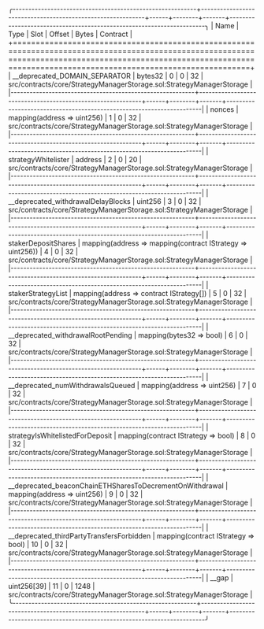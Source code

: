 
╭----------------------------------------------------------+------------------------------------------------------------+------+--------+-------+----------------------------------------------------------------------╮
| Name                                                     | Type                                                       | Slot | Offset | Bytes | Contract                                                             |
+======================================================================================================================================================================================================================+
| __deprecated_DOMAIN_SEPARATOR                            | bytes32                                                    | 0    | 0      | 32    | src/contracts/core/StrategyManagerStorage.sol:StrategyManagerStorage |
|----------------------------------------------------------+------------------------------------------------------------+------+--------+-------+----------------------------------------------------------------------|
| nonces                                                   | mapping(address => uint256)                                | 1    | 0      | 32    | src/contracts/core/StrategyManagerStorage.sol:StrategyManagerStorage |
|----------------------------------------------------------+------------------------------------------------------------+------+--------+-------+----------------------------------------------------------------------|
| strategyWhitelister                                      | address                                                    | 2    | 0      | 20    | src/contracts/core/StrategyManagerStorage.sol:StrategyManagerStorage |
|----------------------------------------------------------+------------------------------------------------------------+------+--------+-------+----------------------------------------------------------------------|
| __deprecated_withdrawalDelayBlocks                       | uint256                                                    | 3    | 0      | 32    | src/contracts/core/StrategyManagerStorage.sol:StrategyManagerStorage |
|----------------------------------------------------------+------------------------------------------------------------+------+--------+-------+----------------------------------------------------------------------|
| stakerDepositShares                                      | mapping(address => mapping(contract IStrategy => uint256)) | 4    | 0      | 32    | src/contracts/core/StrategyManagerStorage.sol:StrategyManagerStorage |
|----------------------------------------------------------+------------------------------------------------------------+------+--------+-------+----------------------------------------------------------------------|
| stakerStrategyList                                       | mapping(address => contract IStrategy[])                   | 5    | 0      | 32    | src/contracts/core/StrategyManagerStorage.sol:StrategyManagerStorage |
|----------------------------------------------------------+------------------------------------------------------------+------+--------+-------+----------------------------------------------------------------------|
| __deprecated_withdrawalRootPending                       | mapping(bytes32 => bool)                                   | 6    | 0      | 32    | src/contracts/core/StrategyManagerStorage.sol:StrategyManagerStorage |
|----------------------------------------------------------+------------------------------------------------------------+------+--------+-------+----------------------------------------------------------------------|
| __deprecated_numWithdrawalsQueued                        | mapping(address => uint256)                                | 7    | 0      | 32    | src/contracts/core/StrategyManagerStorage.sol:StrategyManagerStorage |
|----------------------------------------------------------+------------------------------------------------------------+------+--------+-------+----------------------------------------------------------------------|
| strategyIsWhitelistedForDeposit                          | mapping(contract IStrategy => bool)                        | 8    | 0      | 32    | src/contracts/core/StrategyManagerStorage.sol:StrategyManagerStorage |
|----------------------------------------------------------+------------------------------------------------------------+------+--------+-------+----------------------------------------------------------------------|
| __deprecated_beaconChainETHSharesToDecrementOnWithdrawal | mapping(address => uint256)                                | 9    | 0      | 32    | src/contracts/core/StrategyManagerStorage.sol:StrategyManagerStorage |
|----------------------------------------------------------+------------------------------------------------------------+------+--------+-------+----------------------------------------------------------------------|
| __deprecated_thirdPartyTransfersForbidden                | mapping(contract IStrategy => bool)                        | 10   | 0      | 32    | src/contracts/core/StrategyManagerStorage.sol:StrategyManagerStorage |
|----------------------------------------------------------+------------------------------------------------------------+------+--------+-------+----------------------------------------------------------------------|
| __gap                                                    | uint256[39]                                                | 11   | 0      | 1248  | src/contracts/core/StrategyManagerStorage.sol:StrategyManagerStorage |
╰----------------------------------------------------------+------------------------------------------------------------+------+--------+-------+----------------------------------------------------------------------╯

